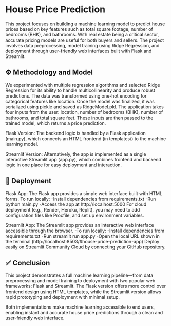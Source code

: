 # House Price Prediction
This project focuses on building a machine learning model to predict house prices based on key features such as total square footage, number of bedrooms (BHK), and bathrooms. With real estate being a critical sector, accurate pricing models are useful for both buyers and sellers. The project involves data preprocessing, model training using Ridge Regression, and deployment through user-friendly web interfaces built with Flask and Streamlit.

## ⚙️ Methodology and Model
We experimented with multiple regression algorithms and selected Ridge Regression for its ability to handle multicollinearity and produce robust predictions. The data was transformed using one-hot encoding for categorical features like location. Once the model was finalized, it was serialized using pickle and saved as RidgeModel.pkl. The application takes four inputs from the user: location, number of bedrooms (BHK), number of bathrooms, and total square feet. These inputs are then passed to the trained model, which returns a price prediction.

Flask Version: The backend logic is handled by a Flask application (main.py), which connects an HTML frontend (in templates/) to the machine learning model.

Streamlit Version: Alternatively, the app is implemented as a single interactive Streamlit app (app.py), which combines frontend and backend logic in one place for easy deployment and interaction.

## 🚀 Deployment
Flask App:
The Flask app provides a simple web interface built with HTML forms.
To run locally:
-Install dependencies from requirements.txt
-Run python main.py
-Access the app at http://localhost:5000
For cloud deployment (e.g., Render, Heroku, Replit), you may need to add configuration files like Procfile, and set up environment variables.

Streamlit App:
The Streamlit app provides an interactive web interface accessible through the browser.
-To run locally:
-Install dependencies from requirements.txt
-Run streamlit run app.py
-Open the local URL shown in the terminal (http://localhost:8503/#house-price-prediction-app)
Deploy easily on Streamlit Community Cloud by connecting your GitHub repository.

## ✅ Conclusion
This project demonstrates a full machine learning pipeline—from data preprocessing and model training to deployment with two popular web frameworks: Flask and Streamlit. The Flask version offers more control over frontend design using HTML templates, while the Streamlit version allows rapid prototyping and deployment with minimal setup.

Both implementations make machine learning accessible to end users, enabling instant and accurate house price predictions through a clean and user-friendly web interface.
